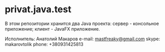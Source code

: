 # privat.java.test

В этом репозитории хранится два Java проекта:
сервер - консольное приложение;
клиент - JavaFX приложение.

Исполнитель: Анатолий Макаров
e-mail: mastfreaky@gmail.com
skype: makarovtolik
phone: +380931425813
